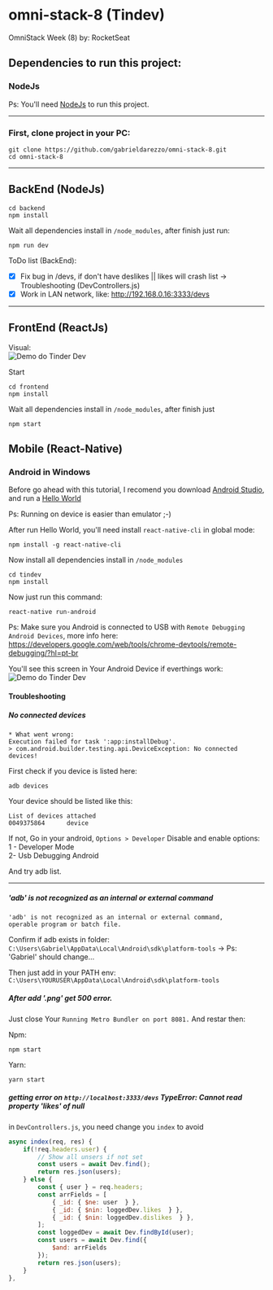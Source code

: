 # omni-stack-8 (Tindev)
OmniStack Week (8) by: RocketSeat

## Dependencies to run this project:

###  NodeJs 
Ps: You'll need [NodeJs](https://nodejs.org/en/download/) to run this project.

---

### First, clone project in your PC:

```shell
git clone https://github.com/gabrieldarezzo/omni-stack-8.git
cd omni-stack-8
```

---

## BackEnd (NodeJs)
```shell
cd backend
npm install
```
Wait all dependencies install in `/node_modules`, after finish just run:
```
npm run dev
```


ToDo list (BackEnd):
- [x] Fix bug in /devs, if don't have deslikes || likes will crash list -> Troubleshooting (DevControllers.js)
- [x] Work in LAN network, like: http://192.168.0.16:3333/devs

---

## FrontEnd (ReactJs)

Visual:  
![Demo do Tinder Dev](docs/demo-app.png)  

Start 
```shell
cd frontend
npm install
```  
Wait all dependencies install in `/node_modules`, after finish just   
```
npm start
```


## Mobile (React-Native)


### Android in Windows
Before go ahead with this tutorial, I recomend you download [Android Studio](https://developer.android.com/studio), and run a [Hello World](https://medium.com/@rodolfopeixoto/criando-um-projeto-no-android-studio-feacf8a775c4)

Ps: Running on device is easier than emulator ;-)


After run Hello World, you'll need install `react-native-cli` in global mode:  
```shell
npm install -g react-native-cli
```

Now install all dependencies install in `/node_modules`
```shell
cd tindev
npm install
```  

Now just run this command:
```
react-native run-android
```
Ps: Make sure you Android is connected to USB with `Remote Debugging Android Devices`, more info here: 
https://developers.google.com/web/tools/chrome-devtools/remote-debugging/?hl=pt-br

You'll see this screen in Your Android Device if everthings work:
![Demo do Tinder Dev](docs/react-native.jpg)  


#### Troubleshooting 

##### No connected devices
```
* What went wrong:
Execution failed for task ':app:installDebug'.
> com.android.builder.testing.api.DeviceException: No connected devices!
```

First check if you device is listed here:
```shell
adb devices
```
Your device should be listed like this:
```
List of devices attached
0049375864      device
```


If not,
Go in your android, `Options > Developer`
Disable and enable options:  
1 - Developer Mode  
2- Usb Debugging Android

And try adb list.

---- 

##### 'adb' is not recognized as an internal or external command

```
'adb' is not recognized as an internal or external command,
operable program or batch file.
```

Confirm if adb exists in folder:
`C:\Users\Gabriel\AppData\Local\Android\sdk\platform-tools`
-> Ps: 'Gabriel' should change...


Then just add in your PATH env: 
`C:\Users\YOURUSER\AppData\Local\Android\sdk\platform-tools`


##### After add '.png' get 500 error.
Just close  Your `Running Metro Bundler on port 8081.`
And restar then:


Npm:
```
npm start
```

Yarn:
```shell
yarn start
```

##### getting error on `http://localhost:3333/devs` TypeError: Cannot read property 'likes' of null

in `DevControllers.js`, you need change you `index` to avoid 
```js
async index(req, res) {
    if(!req.headers.user) {
        // Show all unsers if not set
        const users = await Dev.find();
        return res.json(users);        
    } else {
        const { user } = req.headers;
        const arrFields = [
            { _id: { $ne: user  } },
            { _id: { $nin: loggedDev.likes  } },
            { _id: { $nin: loggedDev.dislikes  } },
        ];
        const loggedDev = await Dev.findById(user);
        const users = await Dev.find({
            $and: arrFields
        });
        return res.json(users);
    }
},
```
